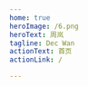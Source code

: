 ```yaml
---
home: true
heroImage: /6.png
heroText: 周岚
tagline: Dec Wan
actionText: 首页 
actionLink: /

---
```

    